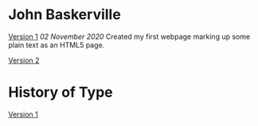 John Baskerville
================
[Version 1](https://jessdonnan.github.io/john_baskerville/baskerville-one.html)
*02 November 2020*
Created my first webpage marking up some plain text as an HTML5 page.

[Version 2](https://jessdonnan.github.io/john_baskerville/baskerville-two.html)

History of Type
================
[Version 1](https://jessdonnan.github.io/john_baskerville/history-one.html)